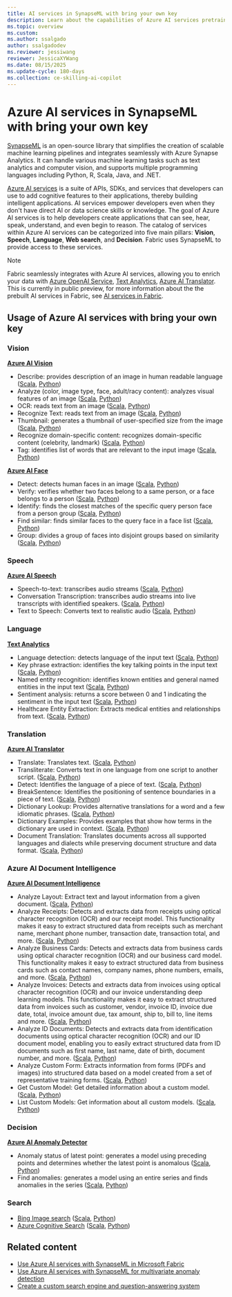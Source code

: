 ```yaml
---
title: AI services in SynapseML with bring your own key
description: Learn about the capabilities of Azure AI services pretrained models for enriching your data with artificial intelligence (AI) in SynapseML.
ms.topic: overview
ms.custom:
ms.author: ssalgado
author: ssalgadodev
ms.reviewer: jessiwang
reviewer: JessicaXYWang
ms.date: 08/15/2025
ms.update-cycle: 180-days
ms.collection: ce-skilling-ai-copilot
---
```

# Azure AI services in SynapseML with bring your own key

[SynapseML](../synapse-overview.md) is an open-source library that simplifies the creation of scalable machine learning pipelines and integrates seamlessly with Azure Synapse Analytics. It can handle various machine learning tasks such as text analytics and computer vision, and supports multiple programming languages including Python, R, Scala, Java, and .NET.

[Azure AI services](https://azure.microsoft.com/products/ai-services/) is a suite of APIs, SDKs, and services that developers can use to add cognitive features to their applications, thereby building intelligent applications. AI services empower developers even when they don't have direct AI or data science skills or knowledge. The goal of Azure AI services is to help developers create applications that can see, hear, speak, understand, and even begin to reason. The catalog of services within Azure AI services can be categorized into five main pillars: **Vision**, **Speech**, **Language**, **Web search**, and **Decision**. Fabric uses SynapseML to provide access to these services.


> [!NOTE] 
> Fabric seamlessly integrates with Azure AI services, allowing you to enrich your data with [Azure OpenAI Service](https://azure.microsoft.com/products/ai-services/openai-service/), [Text Analytics](https://azure.microsoft.com/products/ai-services/text-analytics/), [Azure AI Translator](https://azure.microsoft.com/products/ai-services/translator/). This is currently in public preview, for more information about the the prebuilt AI services in Fabric, see [AI services in Fabric](./ai-services-overview.md).


## Usage of Azure AI services with bring your own key

### Vision
[**Azure AI Vision**](https://azure.microsoft.com/products/ai-services/ai-vision/)
- Describe: provides description of an image in human readable language ([Scala](https://mmlspark.blob.core.windows.net/docs/0.11.1/scala/com/microsoft/azure/synapse/ml/cognitive/vision/DescribeImage.html), [Python](https://mmlspark.blob.core.windows.net/docs/0.11.1/pyspark/synapse.ml.cognitive.vision.html#module-synapse.ml.cognitive.vision.DescribeImage))
- Analyze (color, image type, face, adult/racy content): analyzes visual features of an image ([Scala](https://mmlspark.blob.core.windows.net/docs/0.11.1/scala/com/microsoft/azure/synapse/ml/cognitive/vision/AnalyzeImage.html), [Python](https://mmlspark.blob.core.windows.net/docs/0.11.1/pyspark/synapse.ml.cognitive.vision.html#module-synapse.ml.cognitive.vision.AnalyzeImage))
- OCR: reads text from an image ([Scala](https://mmlspark.blob.core.windows.net/docs/0.11.1/scala/com/microsoft/azure/synapse/ml/cognitive/vision/OCR.html), [Python](https://mmlspark.blob.core.windows.net/docs/0.11.1/pyspark/synapse.ml.cognitive.vision.html#module-synapse.ml.cognitive.vision.OCR))
- Recognize Text: reads text from an image ([Scala](https://mmlspark.blob.core.windows.net/docs/0.11.1/scala/com/microsoft/azure/synapse/ml/cognitive/vision/RecognizeText.html), [Python](https://mmlspark.blob.core.windows.net/docs/0.11.1/pyspark/synapse.ml.cognitive.vision.html#module-synapse.ml.cognitive.vision.RecognizeText))
- Thumbnail: generates a thumbnail of user-specified size from the image ([Scala](https://mmlspark.blob.core.windows.net/docs/0.11.1/scala/com/microsoft/azure/synapse/ml/cognitive/vision/GenerateThumbnails.html), [Python](https://mmlspark.blob.core.windows.net/docs/0.11.1/pyspark/synapse.ml.cognitive.vision.html#module-synapse.ml.cognitive.vision.GenerateThumbnails))
- Recognize domain-specific content: recognizes domain-specific content (celebrity, landmark) ([Scala](https://mmlspark.blob.core.windows.net/docs/0.11.1/scala/com/microsoft/azure/synapse/ml/cognitive/vision/RecognizeDomainSpecificContent.html), [Python](https://mmlspark.blob.core.windows.net/docs/0.11.1/pyspark/synapse.ml.cognitive.vision.html#module-synapse.ml.cognitive.vision.RecognizeDomainSpecificContent))
- Tag: identifies list of words that are relevant to the input image ([Scala](https://mmlspark.blob.core.windows.net/docs/0.11.1/scala/com/microsoft/azure/synapse/ml/cognitive/vision/TagImage.html), [Python](https://mmlspark.blob.core.windows.net/docs/0.11.1/pyspark/synapse.ml.cognitive.vision.html#module-synapse.ml.cognitive.vision.TagImage))

[**Azure AI Face**](/azure/ai-services/computer-vision/overview-identity)
- Detect: detects human faces in an image ([Scala](https://mmlspark.blob.core.windows.net/docs/0.11.1/scala/com/microsoft/azure/synapse/ml/cognitive/face/DetectFace.html), [Python](https://mmlspark.blob.core.windows.net/docs/0.11.1/pyspark/synapse.ml.cognitive.face.html#module-synapse.ml.cognitive.face.DetectFace))
- Verify: verifies whether two faces belong to a same person, or a face belongs to a person ([Scala](https://mmlspark.blob.core.windows.net/docs/0.11.1/scala/com/microsoft/azure/synapse/ml/cognitive/face/VerifyFaces.html), [Python](https://mmlspark.blob.core.windows.net/docs/0.11.1/pyspark/synapse.ml.cognitive.face.html#module-synapse.ml.cognitive.face.VerifyFaces))
- Identify: finds the closest matches of the specific query person face from a person group ([Scala](https://mmlspark.blob.core.windows.net/docs/0.11.1/scala/com/microsoft/azure/synapse/ml/cognitive/face/IdentifyFaces.html), [Python](https://mmlspark.blob.core.windows.net/docs/0.11.1/pyspark/synapse.ml.cognitive.face.html#module-synapse.ml.cognitive.face.IdentifyFaces))
- Find similar: finds similar faces to the query face in a face list ([Scala](https://mmlspark.blob.core.windows.net/docs/0.11.1/scala/com/microsoft/azure/synapse/ml/cognitive/face/FindSimilarFace.html), [Python](https://mmlspark.blob.core.windows.net/docs/0.11.1/pyspark/synapse.ml.cognitive.face.html#module-synapse.ml.cognitive.face.FindSimilarFace))
- Group: divides a group of faces into disjoint groups based on similarity ([Scala](https://mmlspark.blob.core.windows.net/docs/0.11.1/scala/com/microsoft/azure/synapse/ml/cognitive/face/GroupFaces.html), [Python](https://mmlspark.blob.core.windows.net/docs/0.11.1/pyspark/synapse.ml.cognitive.face.html#module-synapse.ml.cognitive.face.GroupFaces))

### Speech
[**Azure AI Speech**](https://azure.microsoft.com/products/ai-services/ai-speech/)
- Speech-to-text: transcribes audio streams ([Scala](https://mmlspark.blob.core.windows.net/docs/0.11.1/scala/com/microsoft/azure/synapse/ml/cognitive/speech/SpeechToText.html), [Python](https://mmlspark.blob.core.windows.net/docs/0.11.1/pyspark/synapse.ml.cognitive.speech.html#module-synapse.ml.cognitive.speech.SpeechToText))
- Conversation Transcription: transcribes audio streams into live transcripts with identified speakers. ([Scala](https://mmlspark.blob.core.windows.net/docs/0.11.1/scala/com/microsoft/azure/synapse/ml/cognitive/speech/ConversationTranscription.html), [Python](https://mmlspark.blob.core.windows.net/docs/0.11.1/pyspark/synapse.ml.cognitive.speech.html#module-synapse.ml.cognitive.speech.ConversationTranscription))
- Text to Speech: Converts text to realistic audio ([Scala](https://mmlspark.blob.core.windows.net/docs/0.11.1/scala/com/microsoft/azure/synapse/ml/cognitive/speech/TextToSpeech.html), [Python](https://mmlspark.blob.core.windows.net/docs/0.11.1/pyspark/synapse.ml.cognitive.speech.html#module-synapse.ml.cognitive.speech.TextToSpeech))


### Language
[**Text Analytics**](https://azure.microsoft.com/products/ai-services/text-analytics/)
- Language detection: detects language of the input text ([Scala](https://mmlspark.blob.core.windows.net/docs/0.11.1/scala/com/microsoft/azure/synapse/ml/cognitive/text/LanguageDetector.html), [Python](https://mmlspark.blob.core.windows.net/docs/0.11.1/pyspark/synapse.ml.cognitive.text.html#module-synapse.ml.cognitive.text.LanguageDetector))
- Key phrase extraction: identifies the key talking points in the input text ([Scala](https://mmlspark.blob.core.windows.net/docs/0.11.1/scala/com/microsoft/azure/synapse/ml/cognitive/text/KeyPhraseExtractor.html), [Python](https://mmlspark.blob.core.windows.net/docs/0.11.1/pyspark/synapse.ml.cognitive.text.html#module-synapse.ml.cognitive.text.KeyPhraseExtractor))
- Named entity recognition: identifies known entities and general named entities in the input text ([Scala](https://mmlspark.blob.core.windows.net/docs/0.11.1/scala/com/microsoft/azure/synapse/ml/cognitive/text/NER.html), [Python](https://mmlspark.blob.core.windows.net/docs/0.11.1/pyspark/synapse.ml.cognitive.text.html#module-synapse.ml.cognitive.text.NER))
- Sentiment analysis: returns a score between 0 and 1 indicating the sentiment in the input text ([Scala](https://mmlspark.blob.core.windows.net/docs/0.11.1/scala/com/microsoft/azure/synapse/ml/cognitive/text/TextSentiment.html), [Python](https://mmlspark.blob.core.windows.net/docs/0.11.1/pyspark/synapse.ml.cognitive.text.html#module-synapse.ml.cognitive.text.TextSentiment))
- Healthcare Entity Extraction: Extracts medical entities and relationships from text. ([Scala](https://mmlspark.blob.core.windows.net/docs/0.11.1/scala/com/microsoft/azure/synapse/ml/cognitive/text/AnalyzeHealthText.html), [Python](https://mmlspark.blob.core.windows.net/docs/0.11.1/pyspark/synapse.ml.cognitive.text.html#module-synapse.ml.cognitive.text.AnalyzeHealthText))


### Translation
[**Azure AI Translator**](https://azure.microsoft.com/products/ai-services/translator/)
- Translate: Translates text. ([Scala](https://mmlspark.blob.core.windows.net/docs/0.11.1/scala/com/microsoft/azure/synapse/ml/cognitive/translate/Translate.html), [Python](https://mmlspark.blob.core.windows.net/docs/0.11.1/pyspark/synapse.ml.cognitive.translate.html#module-synapse.ml.cognitive.translate.Translate))
- Transliterate: Converts text in one language from one script to another script. ([Scala](https://mmlspark.blob.core.windows.net/docs/0.11.1/scala/com/microsoft/azure/synapse/ml/cognitive/translate/Transliterate.html), [Python](https://mmlspark.blob.core.windows.net/docs/0.11.1/pyspark/synapse.ml.cognitive.translate.html#module-synapse.ml.cognitive.translate.Transliterate))
- Detect: Identifies the language of a piece of text. ([Scala](https://mmlspark.blob.core.windows.net/docs/0.11.1/scala/com/microsoft/azure/synapse/ml/cognitive/translate/Detect.html), [Python](https://mmlspark.blob.core.windows.net/docs/0.11.1/pyspark/synapse.ml.cognitive.translate.html#module-synapse.ml.cognitive.translate.Detect))
- BreakSentence: Identifies the positioning of sentence boundaries in a piece of text. ([Scala](https://mmlspark.blob.core.windows.net/docs/0.11.1/scala/com/microsoft/azure/synapse/ml/cognitive/translate/BreakSentence.html), [Python](https://mmlspark.blob.core.windows.net/docs/0.11.1/pyspark/synapse.ml.cognitive.translate.html#module-synapse.ml.cognitive.translate.BreakSentence))
- Dictionary Lookup: Provides alternative translations for a word and a few idiomatic phrases. ([Scala](https://mmlspark.blob.core.windows.net/docs/0.11.1/scala/com/microsoft/azure/synapse/ml/cognitive/translate/DictionaryLookup.html), [Python](https://mmlspark.blob.core.windows.net/docs/0.11.1/pyspark/synapse.ml.cognitive.translate.html#module-synapse.ml.cognitive.translate.DictionaryLookup))
- Dictionary Examples: Provides examples that show how terms in the dictionary are used in context. ([Scala](https://mmlspark.blob.core.windows.net/docs/0.11.1/scala/com/microsoft/azure/synapse/ml/cognitive/translate/DictionaryExamples.html), [Python](https://mmlspark.blob.core.windows.net/docs/0.11.1/pyspark/synapse.ml.cognitive.translate.html#module-synapse.ml.cognitive.translate.DictionaryExamples))
- Document Translation: Translates documents across all supported languages and dialects while preserving document structure and data format. ([Scala](https://mmlspark.blob.core.windows.net/docs/0.11.1/scala/com/microsoft/azure/synapse/ml/cognitive/translate/DocumentTranslator.html), [Python](https://mmlspark.blob.core.windows.net/docs/0.11.1/pyspark/synapse.ml.cognitive.translate.html#module-synapse.ml.cognitive.translate.DocumentTranslator))

### Azure AI Document Intelligence
[**Azure AI Document Intelligence**](https://azure.microsoft.com/products/ai-services/ai-document-intelligence/)
- Analyze Layout: Extract text and layout information from a given document. ([Scala](https://mmlspark.blob.core.windows.net/docs/0.11.1/scala/com/microsoft/azure/synapse/ml/cognitive/form/AnalyzeLayout.html), [Python](https://mmlspark.blob.core.windows.net/docs/0.11.1/pyspark/synapse.ml.cognitive.form.html#module-synapse.ml.cognitive.form.AnalyzeLayout))
- Analyze Receipts: Detects and extracts data from receipts using optical character recognition (OCR) and our receipt model. This functionality makes it easy to extract structured data from receipts such as merchant name, merchant phone number, transaction date, transaction total, and more. ([Scala](https://mmlspark.blob.core.windows.net/docs/0.11.1/scala/com/microsoft/azure/synapse/ml/cognitive/form/AnalyzeReceipts.html), [Python](https://mmlspark.blob.core.windows.net/docs/0.11.1/pyspark/synapse.ml.cognitive.form.html#module-synapse.ml.cognitive.form.AnalyzeReceipts))
- Analyze Business Cards: Detects and extracts data from business cards using optical character recognition (OCR) and our business card model. This functionality makes it easy to extract structured data from business cards such as contact names, company names, phone numbers, emails, and more. ([Scala](https://mmlspark.blob.core.windows.net/docs/0.11.1/scala/com/microsoft/azure/synapse/ml/cognitive/form/AnalyzeBusinessCards.html), [Python](https://mmlspark.blob.core.windows.net/docs/0.11.1/pyspark/synapse.ml.cognitive.form.html#module-synapse.ml.cognitive.form.AnalyzeBusinessCards))
- Analyze Invoices: Detects and extracts data from invoices using optical character recognition (OCR) and our invoice understanding deep learning models. This functionality makes it easy to extract structured data from invoices such as customer, vendor, invoice ID, invoice due date, total, invoice amount due, tax amount, ship to, bill to, line items and more. ([Scala](https://mmlspark.blob.core.windows.net/docs/0.11.1/scala/com/microsoft/azure/synapse/ml/cognitive/form/AnalyzeInvoices.html), [Python](https://mmlspark.blob.core.windows.net/docs/0.11.1/pyspark/synapse.ml.cognitive.form.html#module-synapse.ml.cognitive.form.AnalyzeInvoices))
- Analyze ID Documents: Detects and extracts data from identification documents using optical character recognition (OCR) and our ID document model, enabling you to easily extract structured data from ID documents such as first name, last name, date of birth, document number, and more. ([Scala](https://mmlspark.blob.core.windows.net/docs/0.11.1/scala/com/microsoft/azure/synapse/ml/cognitive/form/AnalyzeIDDocuments.html), [Python](https://mmlspark.blob.core.windows.net/docs/0.11.1/pyspark/synapse.ml.cognitive.form.html#module-synapse.ml.cognitive.form.AnalyzeIDDocuments))
- Analyze Custom Form: Extracts information from forms (PDFs and images) into structured data based on a model created from a set of representative training forms. ([Scala](https://mmlspark.blob.core.windows.net/docs/0.11.1/scala/com/microsoft/azure/synapse/ml/cognitive/form/AnalyzeCustomModel.html), [Python](https://mmlspark.blob.core.windows.net/docs/0.11.1/pyspark/synapse.ml.cognitive.form.html#module-synapse.ml.cognitive.form.AnalyzeCustomModel))
- Get Custom Model: Get detailed information about a custom model. ([Scala](https://mmlspark.blob.core.windows.net/docs/0.11.1/scala/com/microsoft/azure/synapse/ml/cognitive/form/GetCustomModel.html), [Python](https://mmlspark.blob.core.windows.net/docs/0.11.1/scala/com/microsoft/azure/synapse/ml/cognitive/form/ListCustomModels.html))
- List Custom Models: Get information about all custom models. ([Scala](https://mmlspark.blob.core.windows.net/docs/0.11.1/scala/com/microsoft/azure/synapse/ml/cognitive/form/ListCustomModels.html), [Python](https://mmlspark.blob.core.windows.net/docs/0.11.1/pyspark/synapse.ml.cognitive.form.html#module-synapse.ml.cognitive.form.ListCustomModels))

### Decision
[**Azure AI Anomaly Detector**](https://azure.microsoft.com//products/ai-services/ai-anomaly-detector)
- Anomaly status of latest point: generates a model using preceding points and determines whether the latest point is anomalous ([Scala](https://mmlspark.blob.core.windows.net/docs/0.11.1/scala/com/microsoft/azure/synapse/ml/cognitive/anomaly/DetectLastAnomaly.html), [Python](https://mmlspark.blob.core.windows.net/docs/0.11.1/pyspark/synapse.ml.cognitive.anomaly.html#module-synapse.ml.cognitive.anomaly.DetectLastAnomaly))
- Find anomalies: generates a model using an entire series and finds anomalies in the series ([Scala](https://mmlspark.blob.core.windows.net/docs/0.11.1/scala/com/microsoft/azure/synapse/ml/cognitive/anomaly/DetectAnomalies.html), [Python](https://mmlspark.blob.core.windows.net/docs/0.11.1/pyspark/synapse.ml.cognitive.anomaly.html#module-synapse.ml.cognitive.anomaly.DetectAnomalies))

### Search
- [Bing Image search](https://www.microsoft.com/bing/apis/bing-image-search-api) ([Scala](https://mmlspark.blob.core.windows.net/docs/0.11.1/scala/com/microsoft/azure/synapse/ml/cognitive/bing/BingImageSearch.html), [Python](https://mmlspark.blob.core.windows.net/docs/0.11.1/pyspark/synapse.ml.cognitive.bing.html#module-synapse.ml.cognitive.bing.BingImageSearch))
- [Azure Cognitive Search](/azure/search/search-what-is-azure-search) ([Scala](https://mmlspark.blob.core.windows.net/docs/0.11.1/scala/com/microsoft/azure/synapse/ml/cognitive/search/AzureSearchWriter$.html), [Python](https://mmlspark.blob.core.windows.net/docs/0.11.1/pyspark/synapse.ml.cognitive.search.html#module-synapse.ml.cognitive.search.AzureSearchWriter))

## Related content

- [Use Azure AI services with SynapseML in Microsoft Fabric](../how-to-use-ai-services-with-synapseml.md)
- [Use Azure AI services with SynapseML for multivariate anomaly detection](../multivariate-anomaly-detection.md)
- [Create a custom search engine and question-answering system](../create-a-multilingual-search-engine-from-forms.md)
